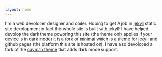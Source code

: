 ```yaml
---
layout: home
---
```


I'm a web devoloper designer and coder. Hoping to get A job in [jekyll](https://jekyllrb.com/) static site devolopment in fact this whole site is built with jekyll! I have helped devolop the dark theme poworing this site (the theme only applies if your device is in dark mode) it is a fork of [minimal](https://github.com/pages-themes/minimal) which is a theme for jekyll and github pages (the platform this site is hosted on). I have also devoloped a fork of the [cayman theme](https://github.com/pages-themes/cayman) that adds dark mode support.